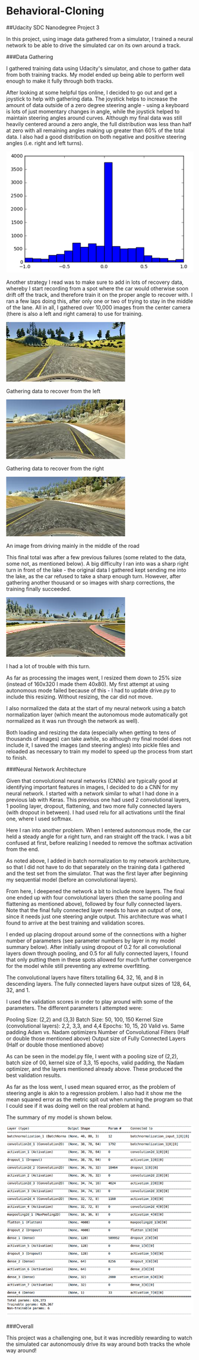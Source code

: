 # Behavioral-Cloning
##Udacity SDC Nanodegree Project 3

In this project, using image data gathered from a simulator, I trained a neural network to be able to drive the simulated car on its own around a track.

###Data Gathering

I gathered training data using Udacity's simulator, and chose to gather data from both training tracks. My model ended up being able to perform well enough to make it fully through both tracks.

After looking at some helpful tips online, I decided to go out and get a joystick to help with gathering data. The joystick helps to increase the amount of data outside of a zero degree steering angle - using a keyboard is lots of just momentary changes in angle, while the joystick helped to maintain steering angles around curves. Although my final data was still heavily centered around a zero angle, the full distribution was less than half at zero with all remaining angles making up greater than 60% of the total data. I also had a good distribution on both negative and positive steering angles (i.e. right and left turns).

![Histogram](https://github.com/mvirgo/Behavioral-Cloning/blob/master/Image_Histogram.png "Histogram of the steering angle distribution")

Another strategy I read was to make sure to add in lots of recovery data, whereby I start recording from a spot where the car would otherwise soon drift off the track, and therefore train it on the proper angle to recover with. I ran a few laps doing this, after only one or two of trying to stay in the middle of the lane. All in all, I gathered over 10,000 images from the center camera (there is also a left and right camera) to use for training.

![Recovery_left](https://github.com/mvirgo/Behavioral-Cloning/blob/master/Recovery_from_left.jpg "Recovering from the left")

Gathering data to recover from the left

![Recovery_right](https://github.com/mvirgo/Behavioral-Cloning/blob/master/Recovery_from_right.jpg "Recovering from the right")

Gathering data to recover from the right

![Straight](https://github.com/mvirgo/Behavioral-Cloning/blob/master/Good_driving.jpg "Driving straight")

An image from driving mainly in the middle of the road

This final total was after a few previous failures (some related to the data, some not, as mentioned below). A big difficulty I ran into was a sharp right turn in front of the lake - the original data I gathered kept sending me into the lake, as the car refused to take a sharp enough turn. However, after gathering another thousand or so images with sharp corrections, the training finally succeeded.

![My Nemesis](https://github.com/mvirgo/Behavioral-Cloning/blob/master/Nemesis.jpg "My Nemesis")

I had a lot of trouble with this turn.

As far as processing the images went, I resized them down to 25% size (instead of 160x320 I made them 40x80). My first attempt at using autonomous mode failed because of this - I had to update drive.py to include this resizing. Without resizing, the car did not move.

I also normalized the data at the start of my neural network using a batch normalization layer (which meant the autonomous mode automatically got normalized as it was run through the network as well).

Both loading and resizing the data (especially when getting to tens of thousands of images) can take awhile, so although my final model does not include it, I saved the images (and steering angles) into pickle files and reloaded as necessary to train my model to speed up the process from start to finish.

###Neural Network Architecture

Given that convolutional neural networks (CNNs) are typically good at identifying important features in images, I decided to do a CNN for my neural network. I started with a network similar to what I had done in a previous lab with Keras. This previous one had used 2 convolutional layers, 1 pooling layer, dropout, flattening, and two more fully connected layers (with dropout in between). I had used relu for all activations until the final one, where I used softmax.

Here I ran into another problem. When I entered autonomous mode, the car held a steady angle for a right turn, and ran straight off the track. I was a bit confused at first, before realizing I needed to remove the softmax activation from the end.

As noted above, I added in batch normalization to my network architecture, so that I did not have to do that separately on the training data I gathered and the test set from the simulator. That was the first layer after beginning my sequential model (before an convolutional layers).

From here, I deepened the network a bit to include more layers. The final one ended up with four convolutional layers (then the same pooling and flattening as mentioned above), followed by four fully connected layers. Note that the final fully connected layer needs to have an output of one, since it needs just one steering angle output. This architecture was what I found to arrive at the best training and validation scores.

I ended up placing dropout around some of the connections with a higher number of parameters (see parameter numbers by layer in my model summary below). After initially using dropout of 0.2 for all convolutional layers down through pooling, and 0.5 for all fully connected layers, I found that only putting them in these spots allowed for much further convergence for the model while still preventing any extreme overfitting.

The convolutional layers have filters totalling 64, 32, 16, and 8 in descending layers. The fully connected layers have output sizes of 128, 64, 32, and 1.

I used the validation scores in order to play around with some of the parameters. The different parameters I attempted were:

Pooling Size: (2,2) and (3,3)
Batch Size: 50, 100, 150
Kernel Size (convolutional layers): 2,2, 3,3, and 4,4
Epochs: 10, 15, 20
Valid vs. Same padding
Adam vs. Nadam optimizers
Number of Convolutional Filters (Half or double those mentioned above)
Output size of Fully Connected Layers (Half or double those mentioned above)

As can be seen in the model.py file, I went with a pooling size of (2,2), batch size of 00, kernel size of 3,3, 15 epochs, valid padding, the Nadam optimizer, and the layers mentioned already above. These produced the best validation results.

As far as the loss went, I used mean squared error, as the problem of steering angle is akin to a regression problem. I also had it show me the mean squared error as the metric spit out when running the program so that I could see if it was doing well on the real problem at hand.

The summary of my model is shown below.

![Summary](https://github.com/mvirgo/Behavioral-Cloning/blob/master/Model_Summary.png "Model Summary")

###Overall

This project was a challenging one, but it was incredibly rewarding to watch the simulated car autonomously drive its way around both tracks the whole way around! 
